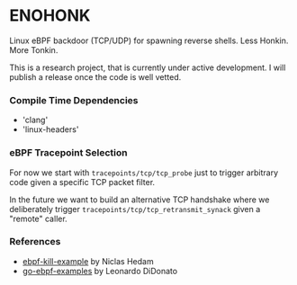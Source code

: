 # ENOHONK

Linux eBPF backdoor (TCP/UDP) for spawning reverse shells. Less Honkin. More Tonkin. 

This is a research project, that is currently under active development. I will publish a release once the code is well vetted. 

### Compile Time Dependencies 

 - 'clang'
 - 'linux-headers'

### eBPF Tracepoint Selection

For now we start with `tracepoints/tcp/tcp_probe` just to trigger arbitrary code given a specific TCP packet filter.

In the future we want to build an alternative TCP handshake where we deliberately trigger `tracepoints/tcp/tcp_retransmit_synack` given a "remote" caller.

### References

 - [ebpf-kill-example](https://github.com/niclashedam/ebpf-kill-example) by Niclas Hedam
 - [go-ebpf-examples](https://github.com/leodido/go-ebpf-examples) by Leonardo DiDonato

